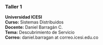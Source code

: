 ### Taller 1
**Universidad ICESI**  
**Curso:** Sistemas Distribuidos  
**Docente:** Daniel Barragán C.  
**Tema:** Descubrimiento de Servicio  
**Correo:** daniel.barragan at correo.icesi.edu.co
